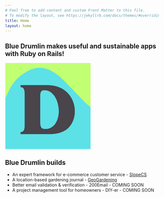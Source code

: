 ```yaml
---
# Feel free to add content and custom Front Matter to this file.
# To modify the layout, see https://jekyllrb.com/docs/themes/#overriding-theme-defaults
title: Home
layout: home
---
```

## Blue Drumlin makes useful and sustainable apps with Ruby on Rails!

![Blue Drumlin Logo](/assets/bd_logo_280pxsquare.png)

## Blue Drumlin builds
- An expert framework for e-commerce customer service - [SlopeCS](https://slopecs.com/)
- A location-based gardening journal - [GeoGardening](https://geogardening.app/)
- Better email validation & verification - 200Email - COMING SOON
- A project management tool for homeowners - DIY-er - COMING SOON
